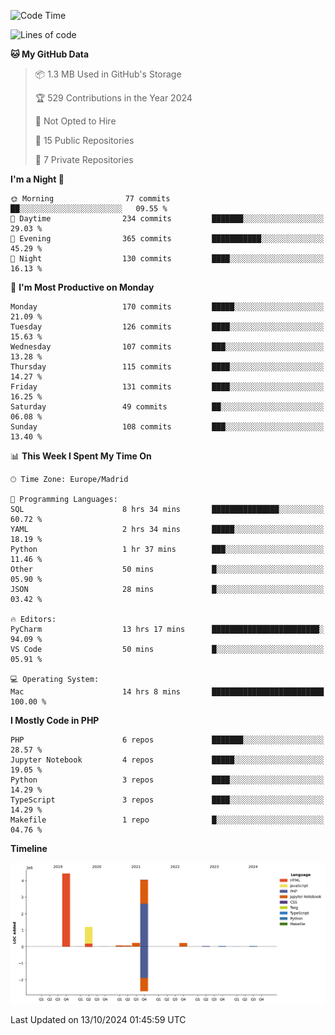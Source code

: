 <!--START_SECTION:waka-->
![Code Time](http://img.shields.io/badge/Code%20Time-407%20hrs%2056%20mins-blue)

![Lines of code](https://img.shields.io/badge/From%20Hello%20World%20I%27ve%20Written-10.4%20million%20lines%20of%20code-blue)

**🐱 My GitHub Data** 

> 📦 1.3 MB Used in GitHub's Storage 
 > 
> 🏆 529 Contributions in the Year 2024
 > 
> 🚫 Not Opted to Hire
 > 
> 📜 15 Public Repositories 
 > 
> 🔑 7 Private Repositories 
 > 
**I'm a Night 🦉** 

```text
🌞 Morning                77 commits          ██░░░░░░░░░░░░░░░░░░░░░░░   09.55 % 
🌆 Daytime                234 commits         ███████░░░░░░░░░░░░░░░░░░   29.03 % 
🌃 Evening                365 commits         ███████████░░░░░░░░░░░░░░   45.29 % 
🌙 Night                  130 commits         ████░░░░░░░░░░░░░░░░░░░░░   16.13 % 
```
📅 **I'm Most Productive on Monday** 

```text
Monday                   170 commits         █████░░░░░░░░░░░░░░░░░░░░   21.09 % 
Tuesday                  126 commits         ████░░░░░░░░░░░░░░░░░░░░░   15.63 % 
Wednesday                107 commits         ███░░░░░░░░░░░░░░░░░░░░░░   13.28 % 
Thursday                 115 commits         ████░░░░░░░░░░░░░░░░░░░░░   14.27 % 
Friday                   131 commits         ████░░░░░░░░░░░░░░░░░░░░░   16.25 % 
Saturday                 49 commits          ██░░░░░░░░░░░░░░░░░░░░░░░   06.08 % 
Sunday                   108 commits         ███░░░░░░░░░░░░░░░░░░░░░░   13.40 % 
```


📊 **This Week I Spent My Time On** 

```text
🕑︎ Time Zone: Europe/Madrid

💬 Programming Languages: 
SQL                      8 hrs 34 mins       ███████████████░░░░░░░░░░   60.72 % 
YAML                     2 hrs 34 mins       █████░░░░░░░░░░░░░░░░░░░░   18.19 % 
Python                   1 hr 37 mins        ███░░░░░░░░░░░░░░░░░░░░░░   11.46 % 
Other                    50 mins             █░░░░░░░░░░░░░░░░░░░░░░░░   05.90 % 
JSON                     28 mins             █░░░░░░░░░░░░░░░░░░░░░░░░   03.42 % 

🔥 Editors: 
PyCharm                  13 hrs 17 mins      ████████████████████████░   94.09 % 
VS Code                  50 mins             █░░░░░░░░░░░░░░░░░░░░░░░░   05.91 % 

💻 Operating System: 
Mac                      14 hrs 8 mins       █████████████████████████   100.00 % 
```

**I Mostly Code in PHP** 

```text
PHP                      6 repos             ███████░░░░░░░░░░░░░░░░░░   28.57 % 
Jupyter Notebook         4 repos             █████░░░░░░░░░░░░░░░░░░░░   19.05 % 
Python                   3 repos             ████░░░░░░░░░░░░░░░░░░░░░   14.29 % 
TypeScript               3 repos             ████░░░░░░░░░░░░░░░░░░░░░   14.29 % 
Makefile                 1 repo              █░░░░░░░░░░░░░░░░░░░░░░░░   04.76 % 
```



**Timeline**

![Lines of Code chart](https://raw.githubusercontent.com/danisoronellas/danisoronellas/main/assets/bar_graph.png)


 Last Updated on 13/10/2024 01:45:59 UTC
<!--END_SECTION:waka-->
